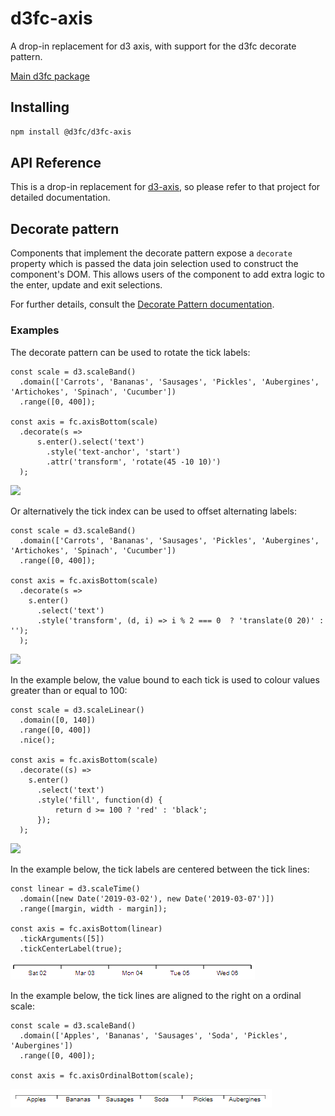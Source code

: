 # d3fc-axis

A drop-in replacement for d3 axis, with support for the d3fc decorate pattern.

[Main d3fc package](https://github.com/d3fc/d3fc)

## Installing

```bash
npm install @d3fc/d3fc-axis
```

## API Reference

This is a drop-in replacement for [d3-axis](https://github.com/d3/d3-axis), so please refer to that project for detailed documentation.

## Decorate pattern

Components that implement the decorate pattern expose a `decorate` property which is passed the data join selection used to construct the component's DOM. This allows users of the component to add extra logic to the enter, update and exit selections.

For further details, consult the [Decorate Pattern documentation](https://d3fc.io/introduction/decorate-pattern.html).

### Examples

The decorate pattern can be used to rotate the tick labels:

```
const scale = d3.scaleBand()
  .domain(['Carrots', 'Bananas', 'Sausages', 'Pickles', 'Aubergines', 'Artichokes', 'Spinach', 'Cucumber'])
  .range([0, 400]);

const axis = fc.axisBottom(scale)
  .decorate(s =>
      s.enter().select('text')
        .style('text-anchor', 'start')
        .attr('transform', 'rotate(45 -10 10)')
  );
```

<img src="screenshots/rotate.png"/>

Or alternatively the tick index can be used to offset alternating labels:

```
const scale = d3.scaleBand()
  .domain(['Carrots', 'Bananas', 'Sausages', 'Pickles', 'Aubergines', 'Artichokes', 'Spinach', 'Cucumber'])
  .range([0, 400]);

const axis = fc.axisBottom(scale)
  .decorate(s =>
    s.enter()
      .select('text')
      .style('transform', (d, i) => i % 2 === 0  ? 'translate(0 20)' : '');
  );
```

<img src="screenshots/offset.png"/>

In the example below, the value bound to each tick is used to colour values greater than or equal to 100:

```
const scale = d3.scaleLinear()
  .domain([0, 140])
  .range([0, 400])
  .nice();

const axis = fc.axisBottom(scale)
  .decorate((s) =>
    s.enter()
      .select('text')
      .style('fill', function(d) {
          return d >= 100 ? 'red' : 'black';
      });
  );
```

<img src="screenshots/color.png"/>

In the example below, the tick labels are centered between the tick lines:

```
const linear = d3.scaleTime()
  .domain([new Date('2019-03-02'), new Date('2019-03-07')])
  .range([margin, width - margin]);

const axis = fc.axisBottom(linear)
  .tickArguments([5])
  .tickCenterLabel(true);
```

<img src="screenshots/center.png"/>

In the example below, the tick lines are aligned to the right on a ordinal scale:

```
const scale = d3.scaleBand()
  .domain(['Apples', 'Bananas', 'Sausages', 'Soda', 'Pickles', 'Aubergines'])
  .range([0, 400]);

const axis = fc.axisOrdinalBottom(scale);
```

<img src="screenshots/rightalign.png"/>
